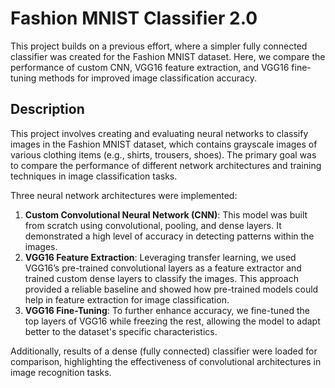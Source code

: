 # Fashion MNIST Classifier 2.0

This project builds on a previous effort, where a simpler fully connected classifier was created for the Fashion MNIST dataset. Here, we compare the performance of custom CNN, VGG16 feature extraction, and VGG16 fine-tuning methods for improved image classification accuracy.

## Description
This project involves creating and evaluating neural networks to classify images in the Fashion MNIST dataset, which contains grayscale images of various clothing items (e.g., shirts, trousers, shoes). The primary goal was to compare the performance of different network architectures and training techniques in image classification tasks.

Three neural network architectures were implemented:
1. **Custom Convolutional Neural Network (CNN)**: This model was built from scratch using convolutional, pooling, and dense layers. It demonstrated a high level of accuracy in detecting patterns within the images.
2. **VGG16 Feature Extraction**: Leveraging transfer learning, we used VGG16’s pre-trained convolutional layers as a feature extractor and trained custom dense layers to classify the images. This approach provided a reliable baseline and showed how pre-trained models could help in feature extraction for image classification.
3. **VGG16 Fine-Tuning**: To further enhance accuracy, we fine-tuned the top layers of VGG16 while freezing the rest, allowing the model to adapt better to the dataset's specific characteristics.

Additionally, results of a dense (fully connected) classifier were loaded for comparison, highlighting the effectiveness of convolutional architectures in image recognition tasks.
